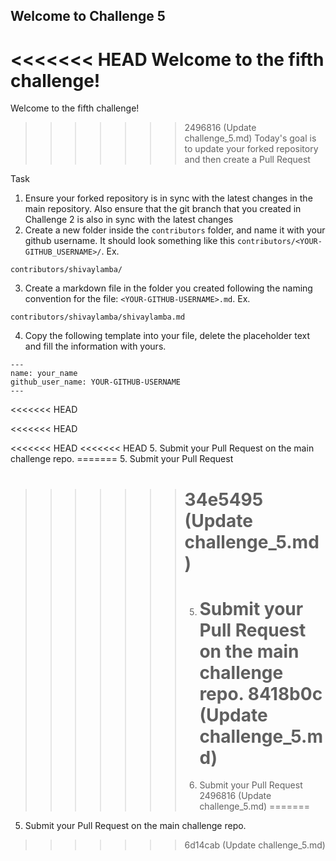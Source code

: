 ## Welcome to Challenge 5

<<<<<<< HEAD
Welcome to the fifth challenge!
=======
Welcome to the fifth challenge!

> > > > > > > 2496816 (Update challenge_5.md)
> > > > > > > Today's goal is to update your forked repository and then create a Pull Request

Task

1. Ensure your forked repository is in sync with the latest changes in the main repository. Also ensure that the git branch that you created in Challenge 2 is also in sync with the latest changes
2. Create a new folder inside the `contributors` folder, and name it with your github username. It should look something like this `contributors/<YOUR-GITHUB_USERNAME>/`. Ex.

```
contributors/shivaylamba/
```

3. Create a markdown file in the folder you created following the naming convention for the file: `<YOUR-GITHUB-USERNAME>.md`. Ex.

```
contributors/shivaylamba/shivaylamba.md
```

4. Copy the following template into your file, delete the placeholder text and fill the information with yours.

```
---
name: your_name
github_user_name: YOUR-GITHUB-USERNAME
---
```
<<<<<<< HEAD

<<<<<<< HEAD

<<<<<<< HEAD
<<<<<<< HEAD 5. Submit your Pull Request on the main challenge repo.
======= 5. Submit your Pull Request

> > > > > > > # 34e5495 (Update challenge_5.md)
> > > > > > >
> > > > > > > 5. Submit your Pull Request on the main challenge repo.
> > > > > > >    8418b0c (Update challenge_5.md)
> > > > > > >    =======
> > > > > > > 6. Submit your Pull Request
> > > > > > >    2496816 (Update challenge_5.md)
=======
5. Submit your Pull Request on the main challenge repo.
>>>>>>> 6d14cab (Update challenge_5.md)
